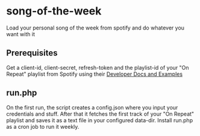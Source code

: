 # song-of-the-week
Load your personal song of the week from spotify and do whatever you want with it

## Prerequisites
Get a client-id, client-secret, refresh-token and the playlist-id of your "On Repeat" playlist from Spotify using their [Developer Docs and Examples](https://developer.spotify.com/documentation/web-api/quick-start/)

## run.php
On the first run, the script creates a config.json where you input your credentials and stuff.
After that it fetches the first track of your "On Repeat" playlist and saves it as a text file in your configured data-dir.
Install run.php as a cron job to run it weekly.
